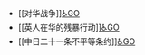 - [[对华战争]][♿GO](./对华战争.md)
- [[英人在华的残暴行动]][♿GO](./英人在华的残暴行动.md)
- [[中日二十一条不平等条约]][♿GO](./中日二十一条不平等条约.md)
